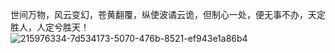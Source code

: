 世间万物，风云变幻，苍黄翻覆，纵使波谲云诡，但制心一处，便无事不办，天定胜人，人定兮胜天！
![215976334-7d534173-5070-476b-8521-ef943e1a86b4](https://github.com/aa0330/aa0330/assets/108854192/6567d120-1a2f-4475-bca1-d45db795b7df) 

<!--
- ⚡ JavaScript.
- 🌱 I’m currently learning React 
- 📫 How to reach me: 3144216129@qq.com    

- 🔭 I’m currently working on ... 
- 🌱 I’m currently learning ...
- 👯 I’m looking to collaborate on ...  
- 🤔 I’m looking for help with ...  
- 💬 Ask me about ... 
- 📫 How to reach me: ...  
- 😄 Pronouns: ... 
- ⚡ Fun fact: ... 
-->
